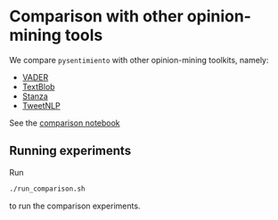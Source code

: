 # Comparison with other opinion-mining tools

We compare `pysentimiento` with other opinion-mining toolkits, namely:

- [VADER](https://github.com/cjhutto/vaderSentiment)
- [TextBlob](https://textblob.readthedocs.io/)
- [Stanza](https://stanfordnlp.github.io/stanza/sentiment.html)
- [TweetNLP](https://github.com/cardiffnlp/tweetnlp/)

See the [comparison notebook](Results.ipynb)

## Running experiments

Run

```bash
./run_comparison.sh
```

to run the comparison experiments.